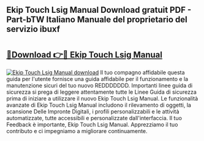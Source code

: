 ## Ekip Touch Lsig Manual Download gratuit PDF - Part-bTW Italiano Manuale del proprietario del servizio ibuxf

# <h2><a href="http://df9ubw7.blite.top/?on=Ekip+Touch+Lsig+Manual">🔗Download 👉🔴 Ekip Touch Lsig Manual</a></h2>

[![Ekip Touch Lsig Manual download](https://i.imgur.com/lujVjoI.png)](http://df9ubw7.blite.top/?on=Ekip+Touch+Lsig+Manual)
Il tuo compagno affidabile questa guida per l'utente fornisce una guida affidabile per il funzionamento e la manutenzione sicuri del tuo nuovo REDDDDDDD. Importanti linee guida di sicurezza si prega di leggere attentamente tutte le Linee Guida di sicurezza prima di iniziare a utilizzare il nuovo Ekip Touch Lsig Manual. Le funzionalità avanzate di Ekip Touch Lsig Manual includono il rilevamento di oggetti, la scansione Delle Impronte Digitali, i profili personalizzabili e le attività automatizzate, tutte accessibili e personalizzate dall'interfaccia. Il tuo Feedback è importante, Ekip Touch Lsig Manual. Apprezziamo il tuo contributo e ci impegniamo a migliorare continuamente.
